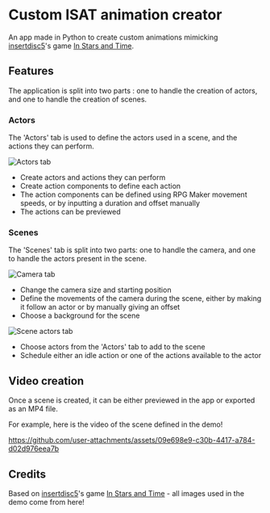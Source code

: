 # Custom ISAT animation creator

An app made in Python to create custom animations mimicking [insertdisc5](https://insertdisc5.com)'s game [In Stars and Time](https://instarsandtime.come).

## Features

The application is split into two parts : one to handle the creation of actors, and one to handle the creation of scenes.

### Actors

The 'Actors' tab is used to define the actors used in a scene,
and the actions they can perform.

![Actors tab]("https://github.com/user-attachments/assets/9acd0c25-ce3c-4743-976b-aecdac565fc5")

- Create actors and actions they can perform
- Create action components to define each action
- The action components can be defined using RPG Maker movement speeds, or by inputting a duration and offset manually
- The actions can be previewed

### Scenes

The 'Scenes' tab is split into two parts:
one to handle the camera,
and one to handle the actors present in the scene.

![Camera tab]("https://github.com/user-attachments/assets/005eebfd-f270-43cd-a976-2c430ac8a6fe")

- Change the camera size and starting position
- Define the movements of the camera during the scene,
either by making it follow an actor or by manually giving an offset
- Choose a background for the scene

![Scene actors tab]("https://github.com/user-attachments/assets/1937136c-8b6e-4668-b8cf-864ca4758b9c")

- Choose actors from the 'Actors' tab to add to the scene
- Schedule either an idle action or one of the actions available to the actor

## Video creation

Once a scene is created,
it can be either previewed in the app or exported as an MP4 file.

For example,
here is the video of the scene defined in the demo!

https://github.com/user-attachments/assets/09e698e9-c30b-4417-a784-d02d976eea7b

## Credits

Based on [insertdisc5](https://insertdisc5.com)'s game [In Stars and Time](https://instarsandtime.come) - all images used in the demo come from here!
